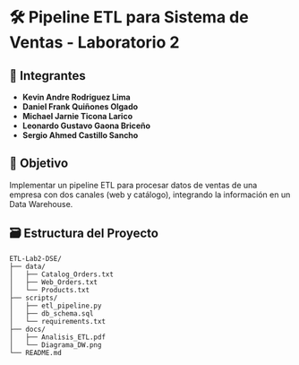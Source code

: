 # 🛠 Pipeline ETL para Sistema de Ventas - Laboratorio 2

## 👥 Integrantes
- **Kevin Andre Rodriguez Lima**
- **Daniel Frank Quiñones Olgado**
- **Michael Jarnie Ticona Larico**
- **Leonardo Gustavo Gaona Briceño**  
- **Sergio Ahmed Castillo Sancho**

## 📌 Objetivo
Implementar un pipeline ETL para procesar datos de ventas de una empresa con dos canales (web y catálogo), integrando la información en un Data Warehouse.

## 🗃 Estructura del Proyecto
```plaintext
ETL-Lab2-DSE/
├── data/
│   ├── Catalog_Orders.txt
│   ├── Web_Orders.txt
│   └── Products.txt
├── scripts/
│   ├── etl_pipeline.py
│   ├── db_schema.sql
│   └── requirements.txt
├── docs/
│   ├── Analisis_ETL.pdf
│   └── Diagrama_DW.png
└── README.md
